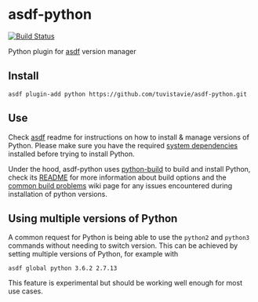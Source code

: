 # asdf-python

[![Build Status](https://travis-ci.org/tuvistavie/asdf-python.svg?branch=master)](https://travis-ci.org/tuvistavie/asdf-python)

Python plugin for [asdf](https://github.com/asdf-vm/asdf) version manager

## Install

```
asdf plugin-add python https://github.com/tuvistavie/asdf-python.git
```

## Use

Check [asdf](https://github.com/asdf-vm/asdf) readme for instructions on how to install & manage versions of Python.
Please make sure you have the required [system dependencies](https://github.com/pyenv/pyenv/wiki#suggested-build-environment) installed before trying to install Python.

Under the hood, asdf-python uses [python-build](https://github.com/yyuu/pyenv/tree/master/plugins/python-build)
to build and install Python, check its [README](https://github.com/yyuu/pyenv/tree/master/plugins/python-build)
for more information about build options and the [common build problems](https://github.com/pyenv/pyenv/wiki/Common-build-problems) wiki page for any issues encountered during installation of python versions.


## Using multiple versions of Python

A common request for Python is being able to use the `python2` and `python3` commands without needing to switch version.
This can be achieved by setting multiple versions of Python, for example with

```
asdf global python 3.6.2 2.7.13
```

This feature is experimental but should be working well enough for most use cases.
